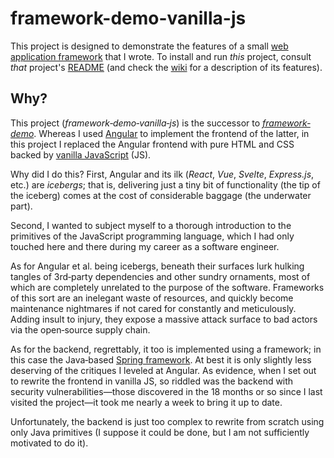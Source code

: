 # framework-demo-vanilla-js
This project is designed to demonstrate the features of a small [web application framework](https://github.com/dchampion/framework) that I wrote. To install and run _this_ project, consult _that_ project's [README](https://github.com/dchampion/framework/blob/master/README.md) (and check the [wiki](https://github.com/dchampion/framework/wiki/Web-Application-Framework) for a description of its features).

## Why?
This project (_framework&dash;demo&dash;vanilla&dash;js_) is the successor to [_framework&dash;demo_](https://github.com/dchampion/framework-demo). Whereas I used [Angular](https://en.wikipedia.org/wiki/JavaScript#Angular) to implement the frontend of the latter, in this project I replaced the Angular frontend with pure HTML and CSS backed by [vanilla JavaScript](https://en.wikipedia.org/wiki/JavaScript#Vanilla_JS) (JS).

Why did I do this? First, Angular and its ilk (_React_, _Vue_, _Svelte_, _Express.js_, etc.) are _icebergs_; that is, delivering just a tiny bit of functionality (the tip of the iceberg) comes at the cost of considerable baggage (the underwater part).

Second, I wanted to subject myself to a thorough introduction to the primitives of the JavaScript programming language, which I had only touched here and there during my career as a software engineer.

As for Angular et al. being icebergs, beneath their surfaces lurk hulking tangles of 3rd&dash;party dependencies and other sundry ornaments, most of which are completely unrelated to the purpose of the software. Frameworks of this sort are an inelegant waste of resources, and quickly become maintenance nightmares if not cared for constantly and meticulously. Adding insult to injury, they expose a massive attack surface to bad actors via the open&dash;source supply chain.

As for the backend, regrettably, it too is implemented using a framework; in this case the Java&dash;based [Spring framework](https://en.wikipedia.org/wiki/Spring_Framework). At best it is only slightly less deserving of the critiques I leveled at Angular. As evidence, when I set out to rewrite the frontend in vanilla JS, so riddled was the backend with security vulnerabilities&mdash;those discovered in the 18 months or so since I last visited the project&mdash;it took me nearly a week to bring it up to date.

Unfortunately, the backend is just too complex to rewrite from scratch using only Java primitives (I suppose it could be done, but I am not sufficiently motivated to do it).